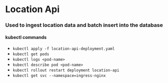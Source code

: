 # Location Api 

### Used to ingest location data and batch insert into the database 


#### kubectl commands

- `kubectl apply -f location-api-deployment.yaml`
- `kubectl get pods`
- `kubectl logs <pod-name>`
- `kubectl describe pod <pod-name>`
- `kubectl rollout restart deployment location-api`
- `kubectl get svc --namespace=ingress-nginx`
